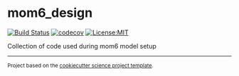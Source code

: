 mom6_design
==============================
[![Build Status](https://travis-ci.com/jbusecke/mom6_design.svg?branch=master)](https://travis-ci.com/jbusecke/mom6_design)
[![codecov](https://codecov.io/gh/jbusecke/mom6_design/branch/master/graph/badge.svg)](https://codecov.io/gh/jbusecke/mom6_design)
[![License:MIT](https://img.shields.io/badge/License-MIT-lightgray.svg?style=flt-square)](https://opensource.org/licenses/MIT)

Collection of code used during mom6 model setup

--------

<p><small>Project based on the <a target="_blank" href="https://github.com/jbusecke/cookiecutter-science-project">cookiecutter science project template</a>.</small></p>
